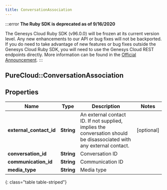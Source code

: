 ```yaml
---
title: ConversationAssociation
---
```


:::error
**The Ruby SDK is deprecated as of 9/16/2020**

The Genesys Cloud Ruby SDK (v96.0.0) will be frozen at its current version level. Any new enhancements to our API or bug fixes will not be backported. If you do need to take advantage of new features or bug fixes outside the Genesys Cloud Ruby SDK, you will need to use the Genesys Cloud REST endpoints directly. More information can be found in the [Official Announcement](https://developer.mypurecloud.com/forum/t/announcement-genesys-cloud-ruby-sdk-end-of-life/8850).
:::


## PureCloud::ConversationAssociation

## Properties

|Name | Type | Description | Notes|
|------------ | ------------- | ------------- | -------------|
| **external_contact_id** | **String** | An external contact ID.  If not supplied, implies the conversation should be disassociated with any external contact. | [optional] |
| **conversation_id** | **String** | Conversation ID | |
| **communication_id** | **String** | Communication ID | |
| **media_type** | **String** | Media type | |
{: class="table table-striped"}


